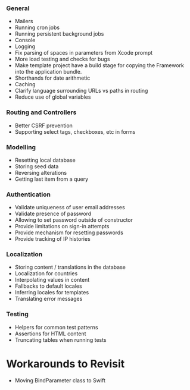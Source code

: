 ### General

* Mailers
* Running cron jobs
* Running persistent background jobs
* Console
* Logging
* Fix parsing of spaces in parameters from Xcode prompt
* More load testing and checks for bugs
* Make template project have a build stage for copying the Framework into the
  application bundle.
* Shorthands for date arithmetic
* Caching
* Clarify language surrounding URLs vs paths in routing
* Reduce use of global variables

### Routing and Controllers

* Better CSRF prevention
* Supporting select tags, checkboxes, etc in forms

### Modelling

* Resetting local database
* Storing seed data
* Reversing alterations
* Getting last item from a query

### Authentication

* Validate uniqueness of user email addresses
* Validate presence of password
* Allowing to set password outside of constructor
* Provide limitations on sign-in attempts
* Provide mechanism for resetting passwords
* Provide tracking of IP histories

### Localization

* Storing content / translations in the database
* Localization for countries
* Interpolating values in content
* Fallbacks to default locales
* Inferring locales for templates
* Translating error messages

### Testing

* Helpers for common test patterns
* Assertions for HTML content
* Truncating tables when running tests

# Workarounds to Revisit

* Moving BindParameter class to Swift